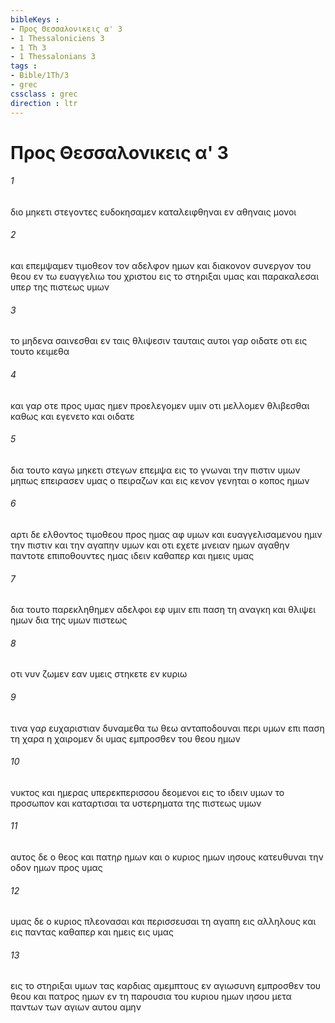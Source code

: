 ```yaml
---
bibleKeys : 
- Προς Θεσσαλονικεις α' 3
- 1 Thessaloniciens 3
- 1 Th 3
- 1 Thessalonians 3
tags : 
- Bible/1Th/3
- grec
cssclass : grec
direction : ltr
---
```


# Προς Θεσσαλονικεις α' 3

###### 1
διο μηκετι στεγοντες ευδοκησαμεν καταλειφθηναι εν αθηναις μονοι
###### 2
και επεμψαμεν τιμοθεον τον αδελφον ημων και διακονον συνεργον του θεου εν τω ευαγγελιω του χριστου εις το στηριξαι υμας και παρακαλεσαι υπερ της πιστεως υμων
###### 3
το μηδενα σαινεσθαι εν ταις θλιψεσιν ταυταις αυτοι γαρ οιδατε οτι εις τουτο κειμεθα
###### 4
και γαρ οτε προς υμας ημεν προελεγομεν υμιν οτι μελλομεν θλιβεσθαι καθως και εγενετο και οιδατε
###### 5
δια τουτο καγω μηκετι στεγων επεμψα εις το γνωναι την πιστιν υμων μηπως επειρασεν υμας ο πειραζων και εις κενον γενηται ο κοπος ημων
###### 6
αρτι δε ελθοντος τιμοθεου προς ημας αφ υμων και ευαγγελισαμενου ημιν την πιστιν και την αγαπην υμων και οτι εχετε μνειαν ημων αγαθην παντοτε επιποθουντες ημας ιδειν καθαπερ και ημεις υμας
###### 7
δια τουτο παρεκληθημεν αδελφοι εφ υμιν επι παση τη αναγκη και θλιψει ημων δια της υμων πιστεως
###### 8
οτι νυν ζωμεν εαν υμεις στηκετε εν κυριω
###### 9
τινα γαρ ευχαριστιαν δυναμεθα τω θεω ανταποδουναι περι υμων επι παση τη χαρα η χαιρομεν δι υμας εμπροσθεν του θεου ημων
###### 10
νυκτος και ημερας υπερεκπερισσου δεομενοι εις το ιδειν υμων το προσωπον και καταρτισαι τα υστερηματα της πιστεως υμων
###### 11
αυτος δε ο θεος και πατηρ ημων και ο κυριος ημων ιησους κατευθυναι την οδον ημων προς υμας
###### 12
υμας δε ο κυριος πλεονασαι και περισσευσαι τη αγαπη εις αλληλους και εις παντας καθαπερ και ημεις εις υμας
###### 13
εις το στηριξαι υμων τας καρδιας αμεμπτους εν αγιωσυνη εμπροσθεν του θεου και πατρος ημων εν τη παρουσια του κυριου ημων ιησου μετα παντων των αγιων αυτου αμην
